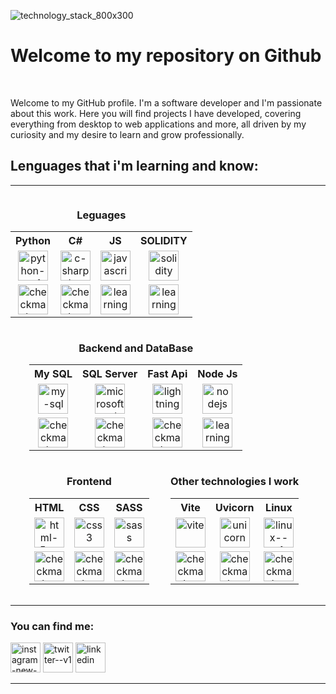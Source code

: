 <!DOCTYPE html>
![technology_stack_800x300](https://github.com/liskoo1/liskoo1/assets/106185848/3a2bdb15-0101-4254-831e-42b94bc77c53)
<h1><b>Welcome to my repository on Github</b></h1>
<br>
<p width="500">Welcome to my GitHub profile. I'm a software developer and I'm passionate about this work. Here you will find projects I have developed, covering everything
     from desktop to web applications and more, all driven by my curiosity and my desire to learn and grow professionally.</p>
<h2> Lenguages that i'm learning and know:</h2>
<hr>
<div style="display: inline-block;">
    <h3 style="text-align: center;">Leguages</h3>
    <table style="text-align:center">
        <tr>
            <th>Python</th>
            <th>C#</th>
            <th>JS</th>
            <th>SOLIDITY</th>
        </tr>
        <tr>
            <td><img width="48" height="48" src="https://img.icons8.com/color/48/python--v1.png" alt="python--v1"/></td>
            <td><img width="48" height="48" src="https://img.icons8.com/nolan/64/c-sharp-logo.png" alt="c-sharp-logo"/></td>
            <td><img width="48" height="48" src="https://img.icons8.com/color/48/javascript--v1.png" alt="javascript--v1"/></td>
            <td><img width="48" height="48" src="https://img.icons8.com/color-glass/48/solidity.png" alt="solidity"/></td>
        </tr>
        <tr>
            <td><img width="48" height="48" src="https://img.icons8.com/clouds/48/checkmark--v1.png" alt="checkmark--v1"/></td>
            <td><img width="48" height="48" src="https://img.icons8.com/clouds/48/checkmark--v1.png" alt="checkmark--v1"/></td>
            <td><img width="48" height="48" src="https://img.icons8.com/clouds/48/checkmark--v1.png" alt="learning"/></td>
            <td><img width="48" height="48" src="https://img.icons8.com/clouds/100/learning.png" alt="learning"/></td>
        </tr>
    </table>   
</div>
<div style="display: inline-block; margin-left: 30px;">
    <h3 style="text-align: center;">Backend and DataBase</h3>
    <table style="text-align:center; align-item:center" >
        <tr>
            <th>My SQL</th>
            <th>SQL Server</th>
            <th>Fast Api</th>
            <th>Node Js</th>
        </tr>
        <tr>
            <td><img width="48" height="48" src="https://img.icons8.com/fluency/48/my-sql.png" alt="my-sql"/></td>
            <td><img width="48" height="48" src="https://img.icons8.com/color/48/microsoft-sql-server.png" alt="microsoft-sql-server"/></td>
            <td><img width="48" height="48" src="https://img.icons8.com/ios/50/000000/lightning-bolt--v1.png" alt="lightning-bolt--v1"/></td>
            <td><img width="48" height="48" src="https://img.icons8.com/color/48/nodejs.png" alt="nodejs"/></td>
        </tr>
        <tr>
            <td><img width="48" height="48" src="https://img.icons8.com/clouds/48/checkmark--v1.png" alt="checkmark--v1"/></td>
            <td><img width="48" height="48" src="https://img.icons8.com/clouds/48/checkmark--v1.png" alt="checkmark--v1"/></td>
            <td><img width="48" height="48" src="https://img.icons8.com/clouds/48/checkmark--v1.png" alt="checkmark--v1"/></td>            
            <td><img width="48" height="48" src="https://img.icons8.com/clouds/100/learning.png" alt="learning" /></td>
        </tr>
    </table>  
</div>
<div style="display: inline-block; margin-left: 30px;">
<h3 style="text-align: center;">Frontend</h3>
<table style="text-align:center">
    <tr>
        <th>HTML</th>
        <th>CSS</th>
        <th>SASS</th>
    </tr>
    <tr>
        <td><img  width="48" height="48" src="https://img.icons8.com/color/48/html-5--v1.png" alt="html-5--v1"/></td>
        <td><img width="48" height="48" src="https://img.icons8.com/color/48/css3.png" alt="css3"/></td>
        <td><img width="48" height="48" src="https://img.icons8.com/color/48/sass.png" alt="sass"/></td>
    </tr>
    <tr>
        <td><img width="48" height="48" src="https://img.icons8.com/clouds/48/checkmark--v1.png" alt="checkmark--v1"/></td>
        <td><img width="48" height="48" src="https://img.icons8.com/clouds/48/checkmark--v1.png" alt="checkmark--v1"/></td>
        <td><img width="48" height="48" src="https://img.icons8.com/clouds/48/checkmark--v1.png" alt="checkmark--v1"/></td>
    </tr>
</table>    
</div>
<div style="display: inline-block; margin-left: 30px;">
    <h3 style="text-align: center;">Other technologies I work</h3>
    <table style="text-align:center">
        <tr>
            <th>Vite</th>
            <th>Uvicorn</th>
            <th>Linux</th>
        </tr>
        <tr>
            <td><img width="48" height="48" src="https://img.icons8.com/color/48/vite.png" alt="vite"/></td>
            <td><img width="48" height="48" src="https://img.icons8.com/nolan/64/unicorn.png" alt="unicorn"/></td>
            <td><img width="48" height="48" src="https://img.icons8.com/color/48/linux--v1.png" alt="linux--v1"/></td>
        </tr>
        <tr>
            <td><img width="48" height="48" src="https://img.icons8.com/clouds/48/checkmark--v1.png" alt="checkmark--v1"/></td>
            <td><img width="48" height="48" src="https://img.icons8.com/clouds/48/checkmark--v1.png" alt="checkmark--v1"/></td>
            <td><img width="48" height="48" src="https://img.icons8.com/clouds/48/checkmark--v1.png" alt="checkmark--v1"/></td>
        </tr>
    </table>    
    </div>

<hr>
<h3>You can find me:</h3>
<p>
    <a href="https://www.instagram.com/luisrequenamell/" id="instagram"><img width="48" height="48" src="https://img.icons8.com/color/48/instagram-new--v1.png" alt="instagram-new--v1" id="intagram"/></a>
    <a href="https://twitter.com/Liskoo89" id="twetter"><img width="48" height="48" src="https://img.icons8.com/color/48/twitter--v1.png" alt="twitter--v1" id="twetter"/></a>
    <a href="https://www.linkedin.com/in/luis-requena-mellado-b59123265/" id="linke"><img width="48" height="48" src="https://img.icons8.com/fluency/48/linkedin.png" alt="linkedin"/></a>
    </p>
    <hr>
<br>
<p><img src="https://github-readme-stats.vercel.app/api?username=liskoo1" alt=""></p>
   
